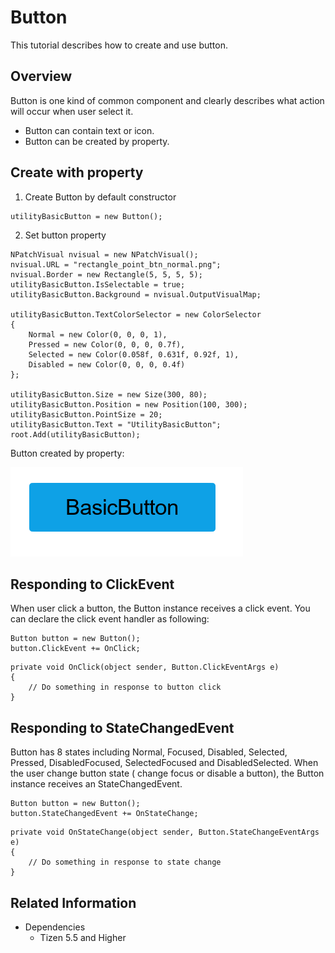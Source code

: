 # Button
This tutorial describes how to create and use button.

## Overview
Button is one kind of common component and clearly describes what action will occur when user select it.

- Button can contain text or icon.
- Button can be created by property.

## Create with property
1. Create Button by default constructor

~~~{.cs}
utilityBasicButton = new Button();
~~~

2. Set button property

~~~{.cs}
NPatchVisual nvisual = new NPatchVisual();
nvisual.URL = "rectangle_point_btn_normal.png";
nvisual.Border = new Rectangle(5, 5, 5, 5);
utilityBasicButton.IsSelectable = true;
utilityBasicButton.Background = nvisual.OutputVisualMap;

utilityBasicButton.TextColorSelector = new ColorSelector
{
    Normal = new Color(0, 0, 0, 1),
    Pressed = new Color(0, 0, 0, 0.7f),
    Selected = new Color(0.058f, 0.631f, 0.92f, 1),
    Disabled = new Color(0, 0, 0, 0.4f)
};

utilityBasicButton.Size = new Size(300, 80);
utilityBasicButton.Position = new Position(100, 300);
utilityBasicButton.PointSize = 20;
utilityBasicButton.Text = "UtilityBasicButton";
root.Add(utilityBasicButton);
~~~

Button created by property:

![ButtonProperty](./media/ButtonProperty.PNG)


## Responding to ClickEvent
When user click a button, the Button instance receives a click event.
You can declare the click event handler as following:

~~~{.cs}
Button button = new Button();
button.ClickEvent += OnClick;
~~~

~~~{.cs}
private void OnClick(object sender, Button.ClickEventArgs e)
{
    // Do something in response to button click
}
~~~

## Responding to StateChangedEvent
Button has 8 states including Normal, Focused, Disabled, Selected, Pressed, DisabledFocused, SelectedFocused and DisabledSelected.
When the user change button state ( change focus or disable a button), the Button instance receives an StateChangedEvent.

~~~{.cs}
Button button = new Button();
button.StateChangedEvent += OnStateChange;
~~~

~~~{.cs}
private void OnStateChange(object sender, Button.StateChangeEventArgs e)
{
    // Do something in response to state change
}
~~~

## Related Information
- Dependencies
  -   Tizen 5.5 and Higher
